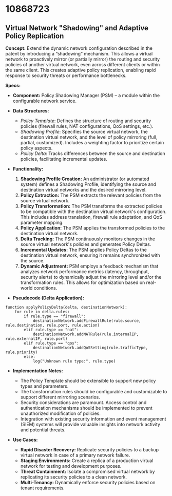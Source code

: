 # 10868723

## Virtual Network "Shadowing" and Adaptive Policy Replication

**Concept:** Extend the dynamic network configuration described in the patent by introducing a “shadowing” mechanism. This allows a virtual network to proactively mirror (or partially mirror) the routing and security policies of another virtual network, even across different clients or within the same client. This creates adaptive policy replication, enabling rapid response to security threats or performance bottlenecks.

**Specs:**

*   **Component:** Policy Shadowing Manager (PSM) – a module within the configurable network service.
*   **Data Structures:**
    *   *Policy Template*: Defines the structure of routing and security policies (firewall rules, NAT configurations, QoS settings, etc.).
    *   *Shadowing Profile*: Specifies the source virtual network, the destination virtual network, and the level of policy mirroring (full, partial, customized).  Includes a weighting factor to prioritize certain policy aspects.
    *   *Policy Delta*: Tracks differences between the source and destination policies, facilitating incremental updates.

*   **Functionality:**
    1.  **Shadowing Profile Creation:** An administrator (or automated system) defines a Shadowing Profile, identifying the source and destination virtual networks and the desired mirroring level.
    2.  **Policy Extraction:** The PSM extracts the relevant policies from the source virtual network.
    3.  **Policy Transformation:** The PSM transforms the extracted policies to be compatible with the destination virtual network's configuration. This includes address translation, firewall rule adaptation, and QoS parameter mapping.
    4.  **Policy Application:** The PSM applies the transformed policies to the destination virtual network.
    5.  **Delta Tracking:** The PSM continuously monitors changes in the source virtual network's policies and generates Policy Deltas.
    6.  **Incremental Updates:** The PSM applies Policy Deltas to the destination virtual network, ensuring it remains synchronized with the source.
    7.  **Dynamic Adjustment:** PSM employs a feedback mechanism that analyzes network performance metrics (latency, throughput, security alerts) to dynamically adjust the mirroring level and/or the transformation rules.  This allows for optimization based on real-world conditions.

*   **Pseudocode (Delta Application):**

```
function applyPolicyDelta(delta, destinationNetwork):
    for rule in delta.rules:
        if rule.type == "firewall":
            destinationNetwork.addFirewallRule(rule.source, rule.destination, rule.port, rule.action)
        elif rule.type == "nat":
            destinationNetwork.addNATRule(rule.internalIP, rule.externalIP, rule.port)
        elif rule.type == "qos":
            destinationNetwork.addQoSSetting(rule.trafficType, rule.priority)
        else:
            log("Unknown rule type:", rule.type)
```

*   **Implementation Notes:**
    *   The Policy Template should be extensible to support new policy types and parameters.
    *   The transformation rules should be configurable and customizable to support different mirroring scenarios.
    *   Security considerations are paramount. Access control and authentication mechanisms should be implemented to prevent unauthorized modification of policies.
    *   Integration with existing security information and event management (SIEM) systems will provide valuable insights into network activity and potential threats.

*   **Use Cases:**
    *   **Rapid Disaster Recovery:** Replicate security policies to a backup virtual network in case of a primary network failure.
    *   **Staging Environments:** Create a replica of a production virtual network for testing and development purposes.
    *   **Threat Containment:** Isolate a compromised virtual network by replicating its security policies to a clean network.
    *   **Multi-Tenancy:** Dynamically enforce security policies based on tenant requirements.